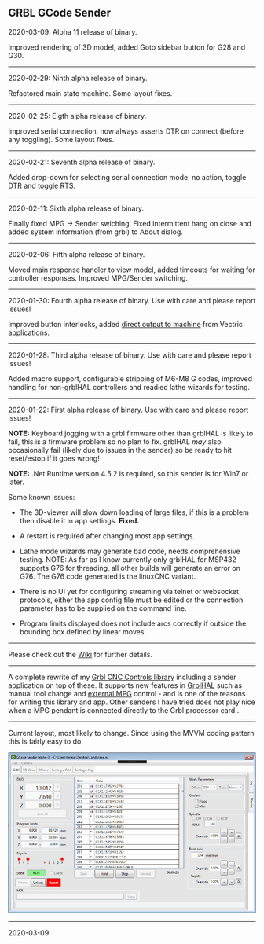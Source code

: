 ## GRBL GCode Sender

2020-03-09: Alpha 11 release of binary.

Improved rendering of 3D model, added Goto sidebar button for G28 and G30.

---

2020-02-29: Ninth alpha release of binary.

Refactored main state machine. Some layout fixes.

---

2020-02-25: Eigth alpha release of binary.

Improved serial connection, now always asserts DTR on connect (before any toggling). Some layout fixes.

---

2020-02-21: Seventh alpha release of binary.

Added drop-down for selecting serial connection mode: no action, toggle DTR and toggle RTS.

---

2020-02-11: Sixth alpha release of binary.

Finally fixed MPG -> Sender swiching. Fixed intermittent hang on close and added system information (from grbl) to About dialog.

---

2020-02-06: Fifth alpha release of binary.

Moved main response handler to view model, added timeouts for waiting for controller responses. Improved MPG/Sender switching. 

---

2020-01-30: Fourth alpha release of binary. Use with care and please report issues!

Improved button interlocks, added [direct output to machine](https://github.com/terjeio/Grbl-GCode-Sender/wiki/Vectric-Direct-Output) from Vectric applications.


---

2020-01-28: Third alpha release of binary. Use with care and please report issues!

Added macro support, configurable stripping of M6-M8 G codes, improved handling for non-grblHAL controllers and readied lathe wizards for testing.

---

2020-01-22: First alpha release of binary. Use with care and please report issues!

__NOTE:__ Keyboard jogging with a grbl firmware other than grblHAL is likely to fail, this is a firmware problem so no plan to fix. grblHAL _may_ also occasionally fail \(likely due to issues in the sender\) so be ready to hit reset/estop if it goes wrong!

__NOTE:__ .Net Runtime version 4.5.2 is required, so this sender is for Win7 or later.

Some known issues:

* The 3D-viewer will slow down loading of large files, if this is a problem then disable it in app settings. __Fixed.__

* A restart is required after changing most app settings.

* Lathe mode wizards may generate bad code, needs comprehensive testing. NOTE: As far as I know currently only grblHAL for MSP432 supports G76 for threading, all other builds will generate an error on G76. The G76 code generated is the linuxCNC variant.

* There is no UI yet for configuring streaming via telnet or websocket protocols, either the app config file must be edited or the connection parameter has to be supplied on the command line.

* Program limits displayed does not include arcs correctly if outside the bounding box defined by linear moves.

---

Please check out the [Wiki](https://github.com/terjeio/Grbl-GCode-Sender/wiki) for further details.

---

A complete rewrite of my [Grbl CNC Controls library](https://github.com/terjeio/Grbl_CNC_Controls) including a sender application on top of these. It supports new features in [GrblHAL](https://github.com/terjeio/grblHAL) such as manual tool change and [external MPG](https://github.com/terjeio/GRBL_MPG_DRO_BoosterPack) control - and is one of the reasons for writing this library and app. Other senders I have tried does not play nice when a MPG pendant is connected directly to the Grbl processor card...

---


Current layout, most likely to change. Since using the MVVM coding pattern this is fairly easy to do.

![Sender](Media/Sender.png)

---
2020-03-09
